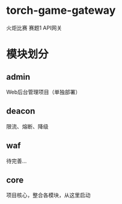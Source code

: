 # torch-game-gateway
火炬比赛 赛题1 API网关

# 模块划分

## admin

Web后台管理项目（单独部署）

## deacon

限流、熔断、降级

## waf

待完善...

## core

项目核心，整合各模块，从这里启动
